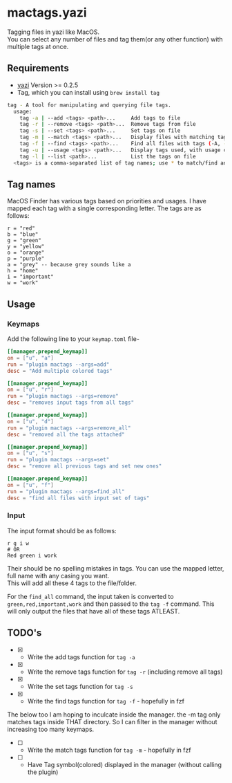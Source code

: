 # mactags.yazi
Tagging files in yazi like MacOS.
<br>
You can select any number of files and tag them(or any other function) with multiple tags at once.

## Requirements
- [yazi](https://github.com/sxyazi/yazi) Version >= 0.2.5
- Tag, which you can install using `brew install tag`

```bash
tag - A tool for manipulating and querying file tags.
  usage:
    tag -a | --add <tags> <path>...     Add tags to file
    tag -r | --remove <tags> <path>...  Remove tags from file
    tag -s | --set <tags> <path>...     Set tags on file
    tag -m | --match <tags> <path>...   Display files with matching tags
    tag -f | --find <tags> <path>...    Find all files with tags (-A, -e, -R ignored)
    tag -u | --usage <tags> <path>...   Display tags used, with usage counts
    tag -l | --list <path>...           List the tags on file
  <tags> is a comma-separated list of tag names; use * to match/find any tag.
```

## Tag names
MacOS Finder has various tags based on priorities and usages. I have mapped each tag with a single corresponding letter. The tags are as follows:
```
r = "red"
b = "blue"
g = "green"
y = "yellow"
o = "orange"
p = "purple"
a = "grey" -- because grey sounds like a
h = "home"
i = "important"
w = "work"
```

## Usage

### Keymaps
Add the following line to your `keymap.toml` file-

```toml
[[manager.prepend_keymap]]
on = ["u", "a"]
run = "plugin mactags --args=add"
desc = "Add multiple colored tags"
```
```toml
[[manager.prepend_keymap]]
on = ["u", "r"]
run = "plugin mactags --args=remove"
desc = "removes input tags from all tags"
```
```toml
[[manager.prepend_keymap]]
on = ["u", "d"]
run = "plugin mactags --args=remove_all"
desc = "removed all the tags attached"
```
```toml
[[manager.prepend_keymap]]
on = ["u", "s"]
run = "plugin mactags --args=set"
desc = "remove all previous tags and set new ones"
```
```toml
[[manager.prepend_keymap]]
on = ["u", "f"]
run = "plugin mactags --args=find_all"
desc = "find all files with input set of tags"
```

### Input
The input format should be as follows:
```
r g i w 
# OR
Red green i work
```
Their should be no spelling mistakes in tags. You can use the mapped letter, full name with any casing you want.
<br>This will add all these 4 tags to the file/folder.

For the `find_all` command, the input taken is converted to `green,red,important,work` and then passed to the `tag -f` command. This will only output the files that have all of these tags ATLEAST.

## TODO's
- [X] - Write the add tags function for `tag -a`
- [X] - Write the remove tags function for `tag -r` (including remove all tags)
- [X] - Write the set tags function for `tag -s`<br>
- [X] - Write the find tags function for `tag -f` - hopefully in fzf<br>

The below too I am hoping to inculcate inside the manager. the -m tag only matches tags inside THAT directory. So I can filter in the manager without increasing too many keymaps.
- [ ] - Write the match tags function for `tag -m` - hopefully in fzf
- [ ] - Have Tag symbol(colored) displayed in the manager (without calling the plugin)